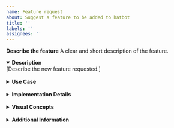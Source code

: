 ```yaml
---
name: Feature request
about: Suggest a feature to be added to hatbot
title: ''
labels: ''
assignees: ''
---
```


**Describe the feature**
A clear and short description of the feature.

<details open>
  <summary>
    <b>Description</b>
  </summary>
  [Describe the new feature requested.]
</details>

<br>

<details> 
  <summary>
    <b>Use Case</b>
  </summary>
  
[Explain the use for this feature and how it might benefits the project.]
</details>

<br>

<details> 
  <summary>
    <b>Implementation Details</b>
  </summary>

[Provide any details or suggestions on how this feature could be implemented.]

</details>

<br>

<details> 
  <summary>
    <b>Visual Concepts</b>
  </summary>

[Include any visual representations or concepts if those are available and applicable.]

</details>

<br>

<details> 
  <summary>
    <b>Additional Information</b>
  </summary>
  
[Provide any additional information, such as context that might be relevant to the implementation of this specific feature.]
</details>
